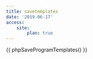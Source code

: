 ```yaml
---
title: savetemplates
date: '2019-06-17'
access:
    site:
        plan: true
---
```


{{ phpSaveProgramTemplates() }}